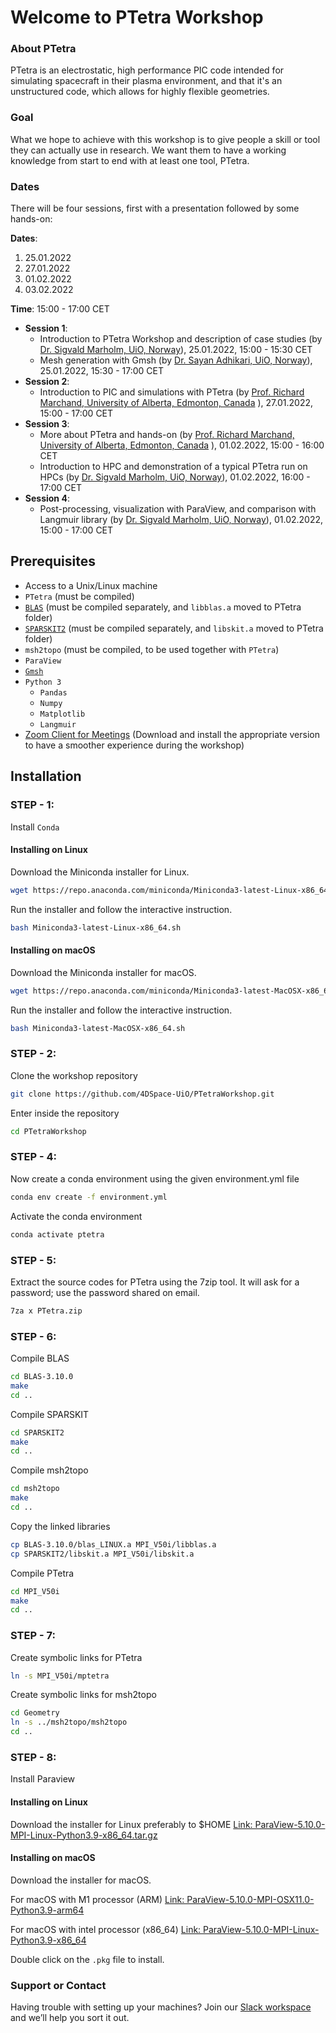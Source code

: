 # Welcome to PTetra Workshop

### About PTetra

PTetra is an electrostatic, high performance PIC code intended for simulating spacecraft in their plasma environment, and that it's an unstructured code, which allows for highly flexible geometries.

### Goal
What we hope to achieve with this workshop is to give people a skill or tool they can actually use in research. We want them to have a working
knowledge from start to end with at least one tool, PTetra.

### Dates

There will be four sessions, first with a presentation followed by some hands-on:

**Dates**: 
1. 25.01.2022
2. 27.01.2022
3. 01.02.2022
4. 03.02.2022

**Time**: 15:00 - 17:00 CET

- **Session 1**: 
  - Introduction to PTetra Workshop and description of case studies (by [Dr. Sigvald Marholm, UiO, Norway](https://www.mn.uio.no/fysikk/english/?vrtx=person-view&uid=sigvaldm&lang=en)), 25.01.2022, 15:00 - 15:30 CET
  - Mesh generation with Gmsh (by [Dr. Sayan Adhikari, UiO, Norway](https://www.mn.uio.no/fysikk/english/people/aca/sadhi/index.html)), 25.01.2022, 15:30 - 17:00 CET
- **Session 2**:
  - Introduction to PIC and simulations with PTetra (by [Prof. Richard Marchand, University of Alberta, Edmonton, Canada](https://sites.ualberta.ca/~rmarchan/) ), 27.01.2022, 15:00 - 17:00 CET
- **Session 3**:
  - More about PTetra and hands-on (by [Prof. Richard Marchand, University of Alberta, Edmonton, Canada](https://sites.ualberta.ca/~rmarchan/) ), 01.02.2022, 15:00 - 16:00 CET
  - Introduction to HPC and demonstration of a typical PTetra run on HPCs (by [Dr. Sigvald Marholm, UiO, Norway](https://www.mn.uio.no/fysikk/english/?vrtx=person-view&uid=sigvaldm&lang=en)), 01.02.2022, 16:00 - 17:00 CET
- **Session 4**:
  - Post-processing, visualization with ParaView, and comparison with Langmuir library (by [Dr. Sigvald Marholm, UiO, Norway](https://www.mn.uio.no/fysikk/english/?vrtx=person-view&uid=sigvaldm&lang=en)), 01.02.2022, 15:00 - 17:00 CET

## Prerequisites

- Access to a Unix/Linux machine
- ``PTetra`` (must be compiled)
- [``BLAS``](http://www.netlib.org/blas/) (must be compiled separately, and ``libblas.a`` moved to PTetra folder)
- [``SPARSKIT2``](http://www-users.cs.umn.edu/~saad/software/SPARSKIT) (must be compiled separately, and ``libskit.a`` moved to PTetra folder)
- ``msh2topo`` (must be compiled, to be used together with ``PTetra``)
- ``ParaView``
- [``Gmsh``](https://gmsh.info)
- ``Python 3``
  - ``Pandas``
  - ``Numpy``
  - ``Matplotlib``
  - ``Langmuir``
- [Zoom Client for Meetings](https://zoom.us/download) (Download and install the appropriate version to have a smoother experience during the workshop)

## Installation

### STEP - 1:
Install ``Conda``

#### Installing on Linux
Download the Miniconda installer for Linux.
```bash
wget https://repo.anaconda.com/miniconda/Miniconda3-latest-Linux-x86_64.sh
```
Run the installer and follow the interactive instruction.
```bash
bash Miniconda3-latest-Linux-x86_64.sh
```
#### Installing on macOS
Download the Miniconda installer for macOS.
```bash
wget https://repo.anaconda.com/miniconda/Miniconda3-latest-MacOSX-x86_64.sh
```
Run the installer and follow the interactive instruction.
```bash
bash Miniconda3-latest-MacOSX-x86_64.sh
```

### STEP - 2: 
Clone the workshop repository
```bash
git clone https://github.com/4DSpace-UiO/PTetraWorkshop.git
```
Enter inside the repository
```bash
cd PTetraWorkshop
```

### STEP - 4: 
Now create a conda environment using the given environment.yml file
```bash
conda env create -f environment.yml
```
Activate the conda environment
```bash
conda activate ptetra
```
### STEP - 5:
Extract the source codes for PTetra using the 7zip tool. It will ask for a password; use the password shared on email.
```bash
7za x PTetra.zip
```
### STEP - 6: 
Compile BLAS
```bash
cd BLAS-3.10.0
make
cd ..
```
Compile SPARSKIT
```bash
cd SPARSKIT2
make
cd ..
```
Compile msh2topo
```bash
cd msh2topo
make
cd ..
```
Copy the linked libraries
```bash
cp BLAS-3.10.0/blas_LINUX.a MPI_V50i/libblas.a 
cp SPARSKIT2/libskit.a MPI_V50i/libskit.a 
```
Compile PTetra
```bash
cd MPI_V50i
make
cd ..
```
### STEP - 7:
Create symbolic links for PTetra
```bash
ln -s MPI_V50i/mptetra
```
Create symbolic links for msh2topo
```bash
cd Geometry
ln -s ../msh2topo/msh2topo
cd ..
```
### STEP - 8:
Install Paraview

#### Installing on Linux
Download the installer for Linux preferably to $HOME
[Link: ParaView-5.10.0-MPI-Linux-Python3.9-x86_64.tar.gz](https://www.paraview.org/paraview-downloads/download.php?submit=Download&version=v5.10&type=binary&os=Linux&downloadFile=ParaView-5.10.0-MPI-Linux-Python3.9-x86_64.tar.gz)

#### Installing on macOS
Download the installer for macOS.

For macOS with M1 processor (ARM)
[Link: ParaView-5.10.0-MPI-OSX11.0-Python3.9-arm64](https://www.paraview.org/paraview-downloads/download.php?submit=Download&version=v5.10&type=binary&os=macOS&downloadFile=ParaView-5.10.0-MPI-OSX11.0-Python3.9-arm64.pkg)

For macOS with intel processor (x86_64)
[Link: ParaView-5.10.0-MPI-Linux-Python3.9-x86_64](https://www.paraview.org/paraview-downloads/download.php?submit=Download&version=v5.10&type=binary&os=macOS&downloadFile=ParaView-5.10.0-MPI-OSX10.13-Python3.9-x86_64.pkg)

Double click on the ``.pkg`` file to install.


### Support or Contact

Having trouble with setting up your machines? Join our [Slack workspace](https://join.slack.com/t/ptetraworkshop/shared_invite/zt-11do628gg-q~zkVBwJhbPE0wjtP99GOQ) and we’ll help you sort it out.
